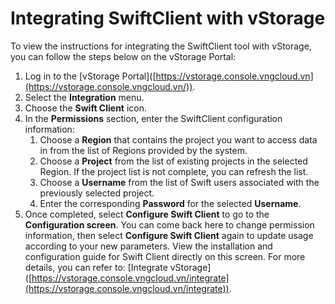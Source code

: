 # Integrating SwiftClient with vStorage

To view the instructions for integrating the SwiftClient tool with vStorage, you can follow the steps below on the vStorage Portal:

1. Log in to the \[vStorage Portal]\([https://vstorage.console.vngcloud.vn](https://vstorage.console.vngcloud.vn/)).
2. Select the **Integration** menu.
3. Choose the **Swift Client** icon.
4. In the **Permissions** section, enter the SwiftClient configuration information:
   1. Choose a **Region** that contains the project you want to access data in from the list of Regions provided by the system.
   2. Choose a **Project** from the list of existing projects in the selected Region. If the project list is not complete, you can refresh the list.
   3. Choose a **Username** from the list of Swift users associated with the previously selected project.
   4. Enter the corresponding **Password** for the selected **Username**.
5. Once completed, select **Configure Swift Client** to go to the **Configuration screen**. You can come back here to change permission information, then select **Configure Swift Client** again to update usage according to your new parameters. View the installation and configuration guide for Swift Client directly on this screen. For more details, you can refer to: \[Integrate vStorage]\([https://vstorage.console.vngcloud.vn/integrate](https://vstorage.console.vngcloud.vn/integrate)).
